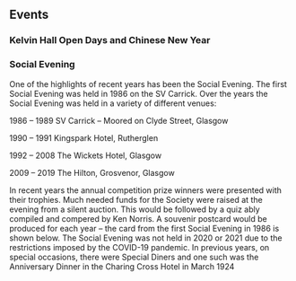 ## Events

### Kelvin Hall Open Days and Chinese New Year

### Social Evening
One of the highlights of recent years has been the Social Evening. The first Social Evening was held in 1986 on the SV Carrick. Over the years the Social Evening was held in a variety of different venues:

1986 – 1989 SV Carrick – Moored on Clyde Street, Glasgow

1990 – 1991 Kingspark Hotel, Rutherglen

1992 – 2008 The Wickets Hotel, Glasgow

2009 – 2019 The Hilton, Grosvenor, Glasgow

In recent years the annual competition prize winners were presented with their trophies.
Much needed funds for the Society were raised at the evening from a silent auction. This would be followed by a quiz ably compiled and compered by Ken Norris.
A souvenir postcard would be produced for each year – the card from the first Social Evening in 1986 is shown below.
The Social Evening was not held in 2020 or 2021 due to the restrictions imposed by the COVID-19 pandemic.
In previous years, on special occasions, there were Special Diners and one such was the Anniversary Dinner in the Charing Cross Hotel in March 1924
